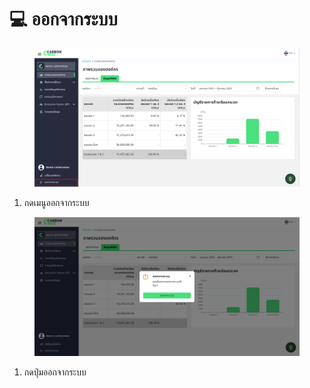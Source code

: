 # 💻 ออกจากระบบ

<figure><img src="../.gitbook/assets/image (1) (1) (1).png" alt=""><figcaption></figcaption></figure>

1. กดเมนูออกจากระบบ

<figure><img src="../.gitbook/assets/image (1) (1) (1) (1).png" alt=""><figcaption></figcaption></figure>

1. กดปุ่มออกจากระบบ
